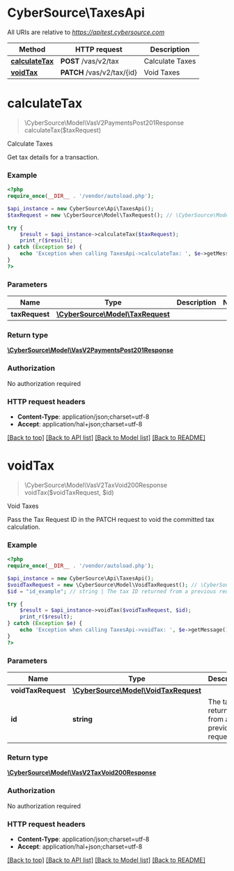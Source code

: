 # CyberSource\TaxesApi

All URIs are relative to *https://apitest.cybersource.com*

Method | HTTP request | Description
------------- | ------------- | -------------
[**calculateTax**](TaxesApi.md#calculateTax) | **POST** /vas/v2/tax | Calculate Taxes
[**voidTax**](TaxesApi.md#voidTax) | **PATCH** /vas/v2/tax/{id} | Void Taxes


# **calculateTax**
> \CyberSource\Model\VasV2PaymentsPost201Response calculateTax($taxRequest)

Calculate Taxes

Get tax details for a transaction.

### Example
```php
<?php
require_once(__DIR__ . '/vendor/autoload.php');

$api_instance = new CyberSource\Api\TaxesApi();
$taxRequest = new \CyberSource\Model\TaxRequest(); // \CyberSource\Model\TaxRequest | 

try {
    $result = $api_instance->calculateTax($taxRequest);
    print_r($result);
} catch (Exception $e) {
    echo 'Exception when calling TaxesApi->calculateTax: ', $e->getMessage(), PHP_EOL;
}
?>
```

### Parameters

Name | Type | Description  | Notes
------------- | ------------- | ------------- | -------------
 **taxRequest** | [**\CyberSource\Model\TaxRequest**](../Model/TaxRequest.md)|  |

### Return type

[**\CyberSource\Model\VasV2PaymentsPost201Response**](../Model/VasV2PaymentsPost201Response.md)

### Authorization

No authorization required

### HTTP request headers

 - **Content-Type**: application/json;charset=utf-8
 - **Accept**: application/hal+json;charset=utf-8

[[Back to top]](#) [[Back to API list]](../../README.md#documentation-for-api-endpoints) [[Back to Model list]](../../README.md#documentation-for-models) [[Back to README]](../../README.md)

# **voidTax**
> \CyberSource\Model\VasV2TaxVoid200Response voidTax($voidTaxRequest, $id)

Void Taxes

Pass the Tax Request ID in the PATCH request to void the committed tax calculation.

### Example
```php
<?php
require_once(__DIR__ . '/vendor/autoload.php');

$api_instance = new CyberSource\Api\TaxesApi();
$voidTaxRequest = new \CyberSource\Model\VoidTaxRequest(); // \CyberSource\Model\VoidTaxRequest | 
$id = "id_example"; // string | The tax ID returned from a previous request.

try {
    $result = $api_instance->voidTax($voidTaxRequest, $id);
    print_r($result);
} catch (Exception $e) {
    echo 'Exception when calling TaxesApi->voidTax: ', $e->getMessage(), PHP_EOL;
}
?>
```

### Parameters

Name | Type | Description  | Notes
------------- | ------------- | ------------- | -------------
 **voidTaxRequest** | [**\CyberSource\Model\VoidTaxRequest**](../Model/VoidTaxRequest.md)|  |
 **id** | **string**| The tax ID returned from a previous request. |

### Return type

[**\CyberSource\Model\VasV2TaxVoid200Response**](../Model/VasV2TaxVoid200Response.md)

### Authorization

No authorization required

### HTTP request headers

 - **Content-Type**: application/json;charset=utf-8
 - **Accept**: application/hal+json;charset=utf-8

[[Back to top]](#) [[Back to API list]](../../README.md#documentation-for-api-endpoints) [[Back to Model list]](../../README.md#documentation-for-models) [[Back to README]](../../README.md)

